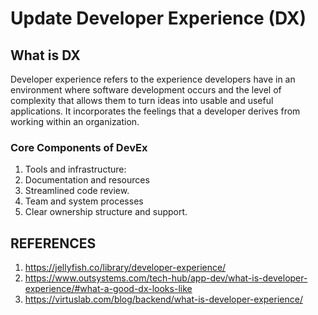 # Update Developer Experience (DX)

## What is DX

Developer experience refers to the experience developers have in an environment where software development occurs and the level of complexity that allows them to turn ideas into usable and useful applications. It incorporates the feelings that a developer derives from working within an organization.

### Core Components of DevEx
1. Tools and infrastructure:
2. Documentation and resources
3. Streamlined code review.
4. Team and system processes
5. Clear ownership structure and support.


## REFERENCES
1. https://jellyfish.co/library/developer-experience/
2. https://www.outsystems.com/tech-hub/app-dev/what-is-developer-experience/#what-a-good-dx-looks-like
3. https://virtuslab.com/blog/backend/what-is-developer-experience/